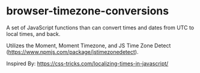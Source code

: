 # browser-timezone-conversions

A set of JavaScript functions than can convert times and dates from UTC to local times, and back. 

Utilizes the Moment, Moment Timezone, and JS Time Zone Detect (https://www.npmjs.com/package/jstimezonedetect).

Inspired By: https://css-tricks.com/localizing-times-in-javascript/
